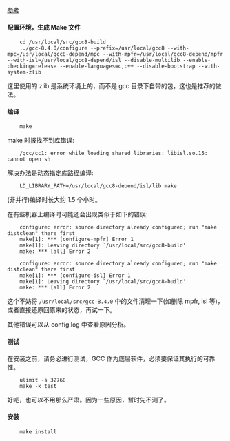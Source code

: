 

[参考](http://www.linuxfromscratch.org/lfs/view/7.9-systemd/chapter06/gcc.html)


#### 配置环境，生成 Make 文件

```shell
    cd /usr/local/src/gcc8-build
    ../gcc-8.4.0/configure --prefix=/usr/local/gcc8 --with-mpc=/usr/local/gcc8-depend/mpc --with-mpfr=/usr/local/gcc8-depend/mpfr --with-isl=/usr/local/gcc8-depend/isl --disable-multilib --enable-checking=release --enable-languages=c,c++ --disable-bootstrap --with-system-zlib
```
这里使用的 zlib 是系统环境上的，而不是 gcc 目录下自带的包，这也是推荐的做法。


#### 编译
```shell
    make
```

make 时报找不到库错误:
```
    /gcc/cc1: error while loading shared libraries: libisl.so.15: cannot open sh
```

解决办法是动态指定库路径编译:
```shell
    LD_LIBRARY_PATH=/usr/local/gcc8-depend/isl/lib make
```

(非并行)编译时长大约 1.5 个小时。

在有些机器上编译时可能还会出现类似于如下的错误:
```
    configure: error: source directory already configured; run "make distclean" there first
    make[1]: *** [configure-mpfr] Error 1
    make[1]: Leaving directory `/usr/local/src/gcc8-build'
    make: *** [all] Error 2
    
    configure: error: source directory already configured; run "make distclean" there first
    make[1]: *** [configure-isl] Error 1
    make[1]: Leaving directory `/usr/local/src/gcc8-build'
    make: *** [all] Error 2
```
这个不妨将 `/usr/local/src/gcc-8.4.0` 中的文件清理一下(如删除 mpfr, isl 等)，或者直接还原回原来的状态，再试一下。

其他错误可以从 config.log 中查看原因分析。


#### 测试

在安装之前，请务必进行测试，GCC 作为底层软件，必须要保证其执行的可靠性。

```shell
    ulimit -s 32768
    make -k test
```
好吧，也可以不用那么严肃。因为一些原因，暂时先不测了。


#### 安装

```shell
    make install
```